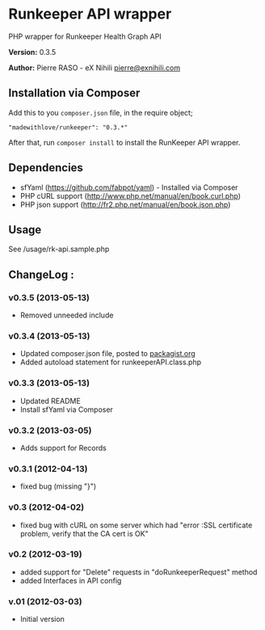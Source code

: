 # Runkeeper API wrapper

PHP wrapper for Runkeeper Health Graph API

**Version:** 0.3.5

**Author:** Pierre RASO - eX Nihili <pierre@exnihili.com>

## Installation via Composer

Add this to you `composer.json` file, in the require object;

    "madewithlove/runkeeper": "0.3.*"

After that, run `composer install` to install the RunKeeper API wrapper.

## Dependencies

* sfYaml (https://github.com/fabpot/yaml) - Installed via Composer
* PHP cURL support (http://www.php.net/manual/en/book.curl.php)
* PHP json support (http://fr2.php.net/manual/en/book.json.php)

## Usage

See /usage/rk-api.sample.php

## ChangeLog :

### v0.3.5 (2013-05-13)

* Removed unneeded include

### v0.3.4 (2013-05-13)

* Updated composer.json file, posted to [packagist.org](https://packagist.org/)
* Added autoload statement for runkeeperAPI.class.php

### v0.3.3 (2013-05-13)

* Updated README
* Install sfYaml via Composer

### v0.3.2 (2013-03-05)

* Adds support for Records

### v0.3.1 (2012-04-13)

* fixed bug (missing "}")

### v0.3 (2012-04-02)

* fixed bug with cURL on some server which had "error :SSL certificate problem, verify that the CA cert is OK"

### v0.2 (2012-03-19)

* added support for "Delete" requests in "doRunkeeperRequest" method
* added Interfaces in API config

### v.01 (2012-03-03)

* Initial version